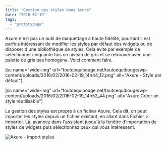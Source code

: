 ```yaml
---
title: "Gestion des styles dans Axure"
date: "2016-02-19"
tags: 
  - "prototypage"
---
```


Axure n'est pas un outil de maquettage à haute fidélité, pourtant il est parfois intéressant de modifier les styles par défaut des widgets ou de disposer d'une bibliothèque de styles. Cela évite par exemple de sélectionner cinquante fois un niveau de gris et se retrouver avec une palette de gris pas homogène. Voici comment faire.

\[sc name="wide-img" url="toutcequibouge.net/toutcequibouge/wp-content/uploads/2016/02/2016-02-19\_14h44\_12.png" alt="Axure - Style par défaut"\]

\[sc name="wide-img" url="toutcequibouge.net/toutcequibouge/wp-content/uploads/2016/02/2016-02-19\_14h52\_44.png" alt="Axure Créer un style réutilisable"\]

La gestion des styles est propre à un fichier Axure. Cela dit, on peut importer les styles depuis un fichier existant, en allant dans Fichier > Importer. Là, avancez dans l'assistant jusqu'à la fenêtre d'importation de styles de widgets puis sélectionnez ceux qui vous intéressent.

![Axure - Import styles](images/2016-02-19_14h44_46.png)
